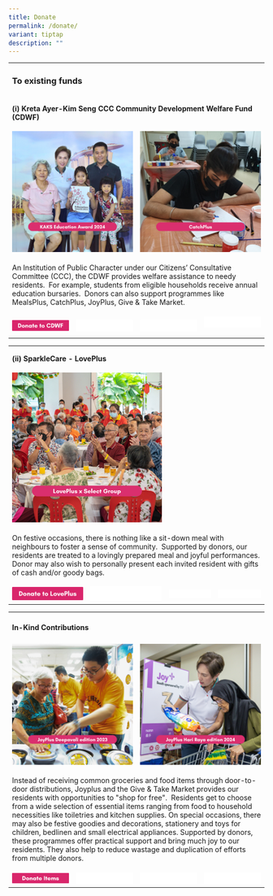```yaml
---
title: Donate
permalink: /donate/
variant: tiptap
description: ""
---
```

<table style="minWidth: 100px">
<colgroup>
<col>
<col>
<col>
<col>
</colgroup>
<tbody>
<tr>
<td rowspan="1" colspan="4">
<h3><strong>To existing funds</strong></h3>
</td>
</tr>
<tr>
<td rowspan="1" colspan="4">
<p><strong>(i) Kreta Ayer-Kim Seng CCC Community Development Welfare Fund (CDWF)</strong>
</p>
</td>
</tr>
<tr>
<td rowspan="1" colspan="2">
<div class="isomer-image-wrapper">
<img style="width: 100%" height="auto" width="100%" alt="" src="/images/Donate___To_existing_funds.png">
</div>
</td>
<td rowspan="1" colspan="2">
<div class="isomer-image-wrapper">
<img style="width: 100%" height="auto" width="100%" alt="" src="/images/Donate___To_existing_funds__2_.png">
</div>
</td>
</tr>
<tr>
<td rowspan="1" colspan="4">
<p>An Institution of Public Character under our Citizens’ Consultative Committee
(CCC), the CDWF provides welfare assistance to needy residents.&nbsp; For
example, students from eligible households receive annual education bursaries.&nbsp;
Donors can also support programmes like MealsPlus, CatchPlus, JoyPlus,
Give &amp; Take Market.</p>
</td>
</tr>
<tr>
<td rowspan="1" colspan="1"><a class="isomer-image-wrapper" href="https://www.giving.sg/organisation/profile/4ecb72a3-2333-485c-8afb-8376e0495ea1"><img style="width: 100%" height="auto" width="100%" alt="" src="/images/300x60_Donate_to_CDWF.png"></a>
</td>
<td rowspan="1" colspan="1">
<div class="isomer-image-wrapper">
<img style="width: 100%" height="auto" width="100%" alt="" src="/images/blank_space.png">
</div>
</td>
<td rowspan="1" colspan="1">
<div class="isomer-image-wrapper">
<img style="width: 100%" height="auto" width="100%" alt="" src="/images/blank_space.png">
</div>
</td>
<td rowspan="1" colspan="1">
<div class="isomer-image-wrapper">
<img style="width: 100%" height="auto" width="100%" alt="" src="/images/blank_space.png">
</div>
<p></p>
</td>
</tr>
</tbody>
</table>
<table style="minWidth: 100px">
<colgroup>
<col>
<col>
<col>
<col>
</colgroup>
<tbody>
<tr>
<td rowspan="1" colspan="4">
<p><strong>(ii) SparkleCare - LovePlus</strong>
</p>
</td>
</tr>
<tr>
<td rowspan="1" colspan="2">
<div class="isomer-image-wrapper">
<img style="width: 100%" height="auto" width="100%" alt="" src="/images/Donate___LovePlus__2_.png">
</div>
</td>
<td rowspan="1" colspan="2">
<p></p>
</td>
</tr>
<tr>
<td rowspan="1" colspan="4">
<p>On festive occasions, there is nothing like a sit-down meal with neighbours
to foster a sense of community.&nbsp; Supported by donors, our residents
are treated to a lovingly prepared meal and joyful performances. Donor
may also wish to personally present each invited resident with gifts of
cash and/or goody bags.</p>
</td>
</tr>
<tr>
<td rowspan="1" colspan="1"><a class="isomer-image-wrapper" href="https://go.gov.sg/kaks-sparklecare"><img style="width: 100%" height="auto" width="100%" alt="" src="/images/300x60_Donate_to_LovePlus.png"></a>
</td>
<td rowspan="1" colspan="1">
<div class="isomer-image-wrapper">
<img style="width: 100%" height="auto" width="100%" alt="" src="/images/blank_space.png">
</div>
</td>
<td rowspan="1" colspan="1">
<div class="isomer-image-wrapper">
<img style="width: 100%" height="auto" width="100%" alt="" src="/images/blank_space.png">
</div>
</td>
<td rowspan="1" colspan="1">
<div class="isomer-image-wrapper">
<img style="width: 100%" height="auto" width="100%" alt="" src="/images/blank_space.png">
</div>
</td>
</tr>
</tbody>
</table>
<p></p>
<table style="minWidth: 100px">
<colgroup>
<col>
<col>
<col>
<col>
</colgroup>
<tbody>
<tr>
<td rowspan="1" colspan="4">
<h4><strong>In-Kind Contributions</strong></h4>
</td>
</tr>
<tr>
<td rowspan="1" colspan="2">
<div class="isomer-image-wrapper">
<img style="width: 100%" height="auto" width="100%" alt="" src="/images/Donate___In_Kind_Contributions.png">
</div>
</td>
<td rowspan="1" colspan="2">
<div class="isomer-image-wrapper">
<img style="width: 100%" height="auto" width="100%" alt="" src="/images/Donate___In_Kind_Contributions__2_.png">
</div>
</td>
</tr>
<tr>
<td rowspan="1" colspan="4">
<p>Instead of receiving common groceries and food items through door-to-door
distributions, Joyplus and the Give &amp; Take Market provides our residents
with opportunities to "shop for free".&nbsp; Residents get to choose from
a wide selection of essential items ranging from food to household necessities
like toiletries and kitchen supplies. On special occasions, there may also
be festive goodies and decorations, stationery and toys for children, bedlinen
and small electrical appliances. Supported by donors, these programmes
offer practical support and bring much joy to our residents. They also
help to reduce wastage and duplication of efforts from multiple donors.</p>
</td>
</tr>
<tr>
<td rowspan="1" colspan="1"><a class="isomer-image-wrapper" href="https://go.gov.sg/kaks-sparklecare"><img style="width: 100%" height="auto" width="100%" alt="" src="/images/300x60_Donate_Items.png"></a>
</td>
<td rowspan="1" colspan="1">
<div class="isomer-image-wrapper">
<img style="width: 100%" height="auto" width="100%" alt="" src="/images/blank_space.png">
</div>
</td>
<td rowspan="1" colspan="1">
<div class="isomer-image-wrapper">
<img style="width: 100%" height="auto" width="100%" alt="" src="/images/blank_space.png">
</div>
</td>
<td rowspan="1" colspan="1">
<div class="isomer-image-wrapper">
<img style="width: 100%" height="auto" width="100%" alt="" src="/images/blank_space.png">
</div>
</td>
</tr>
</tbody>
</table>
<p></p>
<p></p>
<p></p>